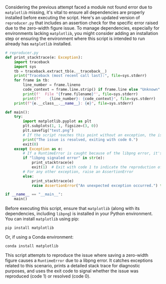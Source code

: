 Considering the previous attempt faced a module not found error due to `matplotlib` missing, it's vital to ensure all dependencies are properly installed before executing the script. Here's an updated version of `reproducer.py` that includes an assertion check for the specific error raised due to the zero-width figure issue. To manage dependencies, especially for environments lacking `matplotlib`, you might consider adding an installation step or ensuring the environment where this script is intended to run already has `matplotlib` installed.

```python
# reproducer.py
def print_stacktrace(e: Exception):
    import traceback
    import sys
    tb = traceback.extract_tb(e.__traceback__)
    print("Traceback (most recent call last):", file=sys.stderr)
    for frame in tb:
        line_number = frame.lineno
        code_context = frame.line.strip() if frame.line else "Unknown"
        print(f'  File "{frame.filename}"', file=sys.stderr)
        print(f"    {line_number}: {code_context}", file=sys.stderr)
    print(f"{e.__class__.__name__}: {e}", file=sys.stderr)

def main():
    try:
        import matplotlib.pyplot as plt
        plt.subplots(1, 1, figsize=(3, 0))
        plt.savefig("test.png")
        # If the script reaches this point without an exception, the issue is assumed to be resolved
        print("The issue is resolved, exiting with code 0.")
        exit(0)
    except Exception as e:
        # If a RuntimeError is caught because of the libpng error, it's the expected outcome indicating the issue exists
        if "libpng signaled error" in str(e):
            print_stacktrace(e)
            exit(1)  # Exit with code 1 to indicate the reproduction of the issue
        # For any other exception, raise an AssertionError
        else:
            print_stacktrace(e)
            raise AssertionError("An unexpected exception occurred.") from e

if __name__ == "__main__":
    main()
```

Before executing this script, ensure that `matplotlib` (along with its dependencies, including `libpng`) is installed in your Python environment. You can install `matplotlib` using pip:

```
pip install matplotlib
```

Or, if using a Conda environment:
```
conda install matplotlib
```

This script attempts to reproduce the issue where saving a zero-width figure causes a `RuntimeError` due to a libpng error. It catches exceptions related to this scenario, prints a detailed stack trace for diagnostic purposes, and uses the exit code to signal whether the issue was reproduced (code 1) or resolved (code 0).